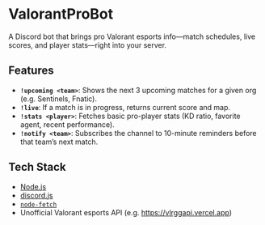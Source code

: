 # ValorantProBot

A Discord bot that brings pro Valorant esports info—match schedules, live scores, and player stats—right into your server.

## Features

- **`!upcoming <team>`**: Shows the next 3 upcoming matches for a given org (e.g. Sentinels, Fnatic).  
- **`!live`**: If a match is in progress, returns current score and map.  
- **`!stats <player>`**: Fetches basic pro-player stats (KD ratio, favorite agent, recent performance).  
- **`!notify <team>`**: Subscribes the channel to 10-minute reminders before that team’s next match.

## Tech Stack

- [Node.js](https://nodejs.org/)  
- [discord.js](https://discord.js.org/)  
- [`node-fetch`](https://www.npmjs.com/package/node-fetch) 
- Unofficial Valorant esports API (e.g. https://vlrggapi.vercel.app)

